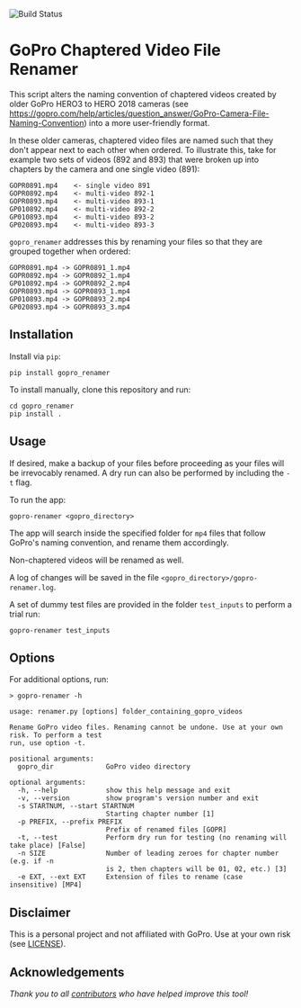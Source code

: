![Build Status](https://github.com/kcha/gopro_renamer/actions/workflows/python-app.yml/badge.svg)

# GoPro Chaptered Video File Renamer

This script alters the naming convention of chaptered videos created by older GoPro
HERO3 to HERO 2018 cameras (see
https://gopro.com/help/articles/question_answer/GoPro-Camera-File-Naming-Convention)
into a more user-friendly format.

In these older cameras, chaptered video files are named such that they don't
appear next to each other when ordered. To illustrate this, take for example
two sets of videos (892 and 893) that were broken up into chapters by
the camera and one single video (891):

~~~~
GOPR0891.mp4    <- single video 891
GOPR0892.mp4    <- multi-video 892-1
GOPR0893.mp4    <- multi-video 893-1
GP010892.mp4    <- multi-video 892-2
GP010893.mp4    <- multi-video 893-2
GP020893.mp4    <- multi-video 893-3
~~~~

`gopro_renamer` addresses this by renaming your files so that they are grouped
together when ordered:

~~~~
GOPR0891.mp4 -> GOPR0891_1.mp4
GOPR0892.mp4 -> GOPR0892_1.mp4
GP010892.mp4 -> GOPR0892_2.mp4
GOPR0893.mp4 -> GOPR0893_1.mp4
GP010893.mp4 -> GOPR0893_2.mp4
GP020893.mp4 -> GOPR0893_3.mp4
~~~~

## Installation

Install via `pip`:

~~~~
pip install gopro_renamer
~~~~

To install manually, clone this repository and run:

~~~~
cd gopro_renamer
pip install .
~~~~


## Usage

If desired, make a backup of your files before proceeding as your files will be
irrevocably renamed. A dry run can also be performed by including the `-t` flag.

To run the app:

~~~~
gopro-renamer <gopro_directory>
~~~~

The app will search inside the specified folder for `mp4` files that follow
GoPro's naming convention, and rename them accordingly.

Non-chaptered videos will be renamed as well.

A log of changes will be saved in the file `<gopro_directory>/gopro-renamer.log`.

A set of dummy test files are provided in the folder `test_inputs` to perform a
trial run:

~~~~
gopro-renamer test_inputs
~~~~

## Options

For additional options, run:

~~~~
> gopro-renamer -h

usage: renamer.py [options] folder_containing_gopro_videos

Rename GoPro video files. Renaming cannot be undone. Use at your own risk. To perform a test
run, use option -t.

positional arguments:
  gopro_dir             GoPro video directory

optional arguments:
  -h, --help            show this help message and exit
  -v, --version         show program's version number and exit
  -s STARTNUM, --start STARTNUM
                        Starting chapter number [1]
  -p PREFIX, --prefix PREFIX
                        Prefix of renamed files [GOPR]
  -t, --test            Perform dry run for testing (no renaming will take place) [False]
  -n SIZE               Number of leading zeroes for chapter number (e.g. if -n
                        is 2, then chapters will be 01, 02, etc.) [3]
  -e EXT, --ext EXT     Extension of files to rename (case insensitive) [MP4]
~~~~


## Disclaimer

This is a personal project and not affiliated with GoPro. Use at your own risk
(see [LICENSE](https://github.com/kcha/gopro_renamer/blob/main/LICENSE)).

## Acknowledgements

_Thank you to all
[contributors](https://github.com/kcha/gopro_renamer/graphs/contributors)
who have helped improve this tool!_

